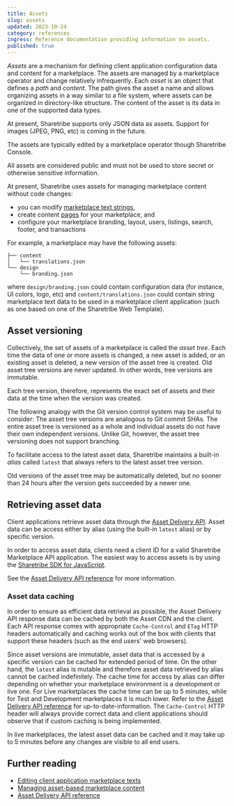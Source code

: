 ```yaml
---
title: Assets
slug: assets
updated: 2023-10-24
category: references
ingress: Reference documentation providing information on assets.
published: true
---
```


_Assets_ are a mechanism for defining client application configuration
data and content for a marketplace. The assets are managed by a
marketplace operator and change relatively infrequently. Each _asset_ is
an object that defines a _path_ and _content_. The path gives the asset
a name and allows organizing assets in a way similar to a file system,
where assets can be organized in directory-like structure. The content
of the asset is its data in one of the supported data types.

At present, Sharetribe supports only JSON data as assets. Support for
images (JPEG, PNG, etc) is coming in the future.

The assets are typically edited by a marketplace operator though
Sharetribe Console.

<warning>

All assets are considered public and must not be used to store secret or
otherwise sensitive information.

</warning>

At present, Sharetribe uses assets for managing marketplace content
without code changes:

- you can modify
  [marketplace text strings](/concepts/marketplace-texts/),
- create content [pages](/concepts/content-management/) for your
  marketplace, and
- configure your marketplace branding, layout, users, listings, search,
  footer, and transactions

For example, a marketplace may have the following assets:

```shell
├── content
│   └── translations.json
└── design
    └── branding.json
```

where `design/branding.json` could contain configuration data (for
instance, UI colors, logo, etc) and `content/translations.json` could
contain string marketplace text data to be used in a marketplace client
application (such as one based on one of the Sharetribe Web Template).

## Asset versioning

Collectively, the set of assets of a marketplace is called the _asset
tree_. Each time the data of one or more assets is changed, a new asset
is added, or an existing asset is deleted, a new version of the asset
tree is created. Old asset tree versions are never updated. In other
words, tree versions are immutable.

Each tree version, therefore, represents the exact set of assets and
their data at the time when the version was created.

The following analogy with the Git version control system may be useful
to consider: The asset tree versions are analogous to Git commit SHAs.
The entire asset tree is versioned as a whole and individual assets do
not have their own independent versions. Unlike Git, however, the asset
tree versioning does not support branching.

To facilitate access to the latest asset data, Sharetribe maintains a
built-in _alias_ called `latest` that always refers to the latest asset
tree version.

<info>

Old versions of the asset tree may be automatically deleted, but no
sooner than 24 hours after the version gets succeeded by a newer one.

</info>

## Retrieving asset data

Client applications retrieve asset data through the
[Asset Delivery API](https://www.sharetribe.com/api-reference/asset-delivery-api.html).
Asset data can be access either by alias (using the built-in `latest`
alias) or by specific version.

In order to access asset data, clients need a client ID for a valid
Sharetribe Marketplace API application. The easiest way to access assets
is by using the
[Sharetribe SDK for JavaScript](/concepts/js-sdk/#sharetribe-sdk-for-javascript).

See the
[Asset Delivery API reference](https://www.sharetribe.com/api-reference/asset-delivery-api.html)
for more information.

### Asset data caching

In order to ensure as efficient data retrieval as possible, the Asset
Delivery API response data can be cached by both the Asset CDN and the
client. Each API response comes with appropriate `Cache-Control` and
`ETag` HTTP headers automatically and caching works out of the box with
clients that support these headers (such as the end users' web
browsers).

Since asset versions are immutable, asset data that is accessed by a
specific version can be cached for extended period of time. On the other
hand, the `latest` alias is mutable and therefore asset data retrieved
by alias cannot be cached indefinitely. The cache time for access by
alias can differ depending on whether your marketplace environment is a
development or live one. For Live marketplaces the cache time can be up
to 5 minutes, while for Test and Development marketplaces it is much
lower. Refer to the
[Asset Delivery API reference](https://www.sharetribe.com/api-reference/asset-delivery-api.html)
for up-to-date-information. The `Cache-Control` HTTP header will always
provide correct data and client applications should observe that if
custom caching is being implemented.

<info>

In live marketplaces, the latest asset data can be cached and it may
take up to 5 minutes before any changes are visible to all end users.

</info>

## Further reading

- [Editing client application marketplace texts](/concepts/marketplace-texts/)
- [Managing asset-based marketplace content](/concepts/content-management/)
- [Asset Delivery API reference](https://www.sharetribe.com/api-reference/asset-delivery-api.html)

